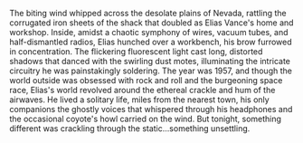 The biting wind whipped across the desolate plains of Nevada, rattling the corrugated iron sheets of the shack that doubled as Elias Vance's home and workshop. Inside, amidst a chaotic symphony of wires, vacuum tubes, and half-dismantled radios, Elias hunched over a workbench, his brow furrowed in concentration.  The flickering fluorescent light cast long, distorted shadows that danced with the swirling dust motes, illuminating the intricate circuitry he was painstakingly soldering.  The year was 1957, and though the world outside was obsessed with rock and roll and the burgeoning space race, Elias's world revolved around the ethereal crackle and hum of the airwaves. He lived a solitary life, miles from the nearest town, his only companions the ghostly voices that whispered through his headphones and the occasional coyote's howl carried on the wind.  But tonight, something different was crackling through the static...something unsettling.
